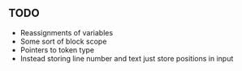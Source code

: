 ## TODO

- Reassignments of variables
- Some sort of block scope
- Pointers to token type
- Instead storing line number and text just store positions in input
